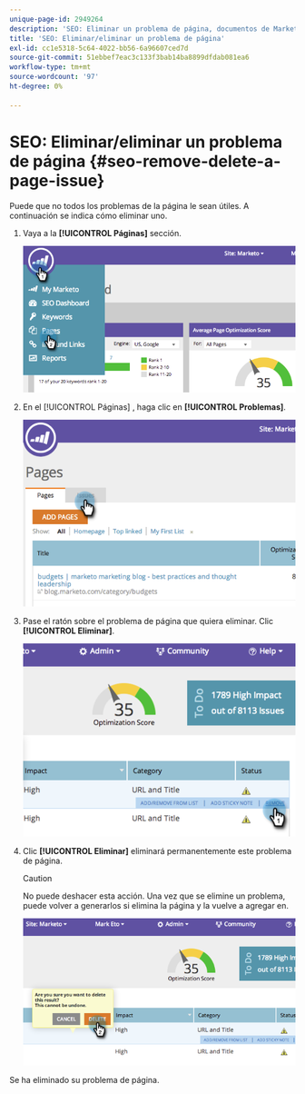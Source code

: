 ```yaml
---
unique-page-id: 2949264
description: 'SEO: Eliminar un problema de página, documentos de Marketo, documentación del producto'
title: 'SEO: Eliminar/eliminar un problema de página'
exl-id: cc1e5318-5c64-4022-bb56-6a96607ced7d
source-git-commit: 51ebbef7eac3c133f3bab14ba8899dfdab081ea6
workflow-type: tm+mt
source-wordcount: '97'
ht-degree: 0%

---
```


# SEO: Eliminar/eliminar un problema de página {#seo-remove-delete-a-page-issue}

Puede que no todos los problemas de la página le sean útiles. A continuación se indica cómo eliminar uno.

1. Vaya a la **[!UICONTROL Páginas]** sección.

   ![](assets/image2014-9-18-14-3a0-3a16.png)

1. En el [!UICONTROL Páginas] , haga clic en **[!UICONTROL Problemas]**.

   ![](assets/image2014-9-18-14-3a0-3a30.png)

1. Pase el ratón sobre el problema de página que quiera eliminar. Clic **[!UICONTROL Eliminar]**.

   ![](assets/image2014-9-18-14-3a0-3a38.png)

1. Clic **[!UICONTROL Eliminar]** eliminará permanentemente este problema de página.

   >[!CAUTION]
   >
   >No puede deshacer esta acción. Una vez que se elimine un problema, puede volver a generarlos si elimina la página y la vuelve a agregar en.

   ![](assets/image2014-9-18-14-3a1-3a28.png)

Se ha eliminado su problema de página.
